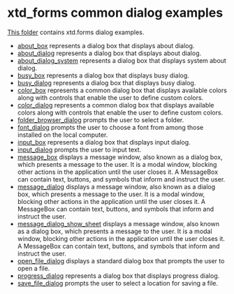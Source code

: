 # xtd_forms common dialog examples

[This folder](..) contains xtd.forms dialog examples.

* [about_box](about_box/README.md) represents a dialog box that displays about dialog.
* [about_dialog](about_dialog/README.md) represents a dialog box that displays about dialog.
* [about_dialog_system](about_dialog_system/README.md) represents a dialog box that displays system about dialog.
* [busy_box](busy_box/README.md) represents a dialog box that displays busy dialog.
* [busy_dialog](busy_dialog/README.md) represents a dialog box that displays busy dialog.
* [color_box](color_box/README.md) represents a common dialog box that displays available colors along with controls that enable the user to define custom colors.
* [color_dialog](color_dialog/README.md) represents a common dialog box that displays available colors along with controls that enable the user to define custom colors.
* [folder_browser_dialog](folder_browser_dialog/README.md) prompts the user to select a folder.
* [font_dialog](font_dialog/README.md) prompts the user to choose a font from among those installed on the local computer.
* [input_box](busy_box/README.md) represents a dialog box that displays input dialog.
* [input_dialog](input_dialog/README.md) prompts the user to input text.
* [message_box](message_box/README.md) displays a message window, also known as a dialog box, which presents a message to the user. It is a modal window, blocking other actions in the application until the user closes it. A MessageBox can contain text, buttons, and symbols that inform and instruct the user.
* [message_dialog](message_dialog/README.md) displays a message window, also known as a dialog box, which presents a message to the user. It is a modal window, blocking other actions in the application until the user closes it. A MessageBox can contain text, buttons, and symbols that inform and instruct the user.
* [message_dialog_show_sheet](message_dialog_show_sheet/README.md) displays a message window, also known as a dialog box, which presents a message to the user. It is a modal window, blocking other actions in the application until the user closes it. A MessageBox can contain text, buttons, and symbols that inform and instruct the user.
* [open_file_dialog](open_file_dialog/README.md) displays a standard dialog box that prompts the user to open a file.
* [progress_dialog](progress_dialog/README.md) represents a dialog box that displays progress dialog.
* [save_file_dialog](save_file_dialog/README.md) prompts the user to select a location for saving a file.
